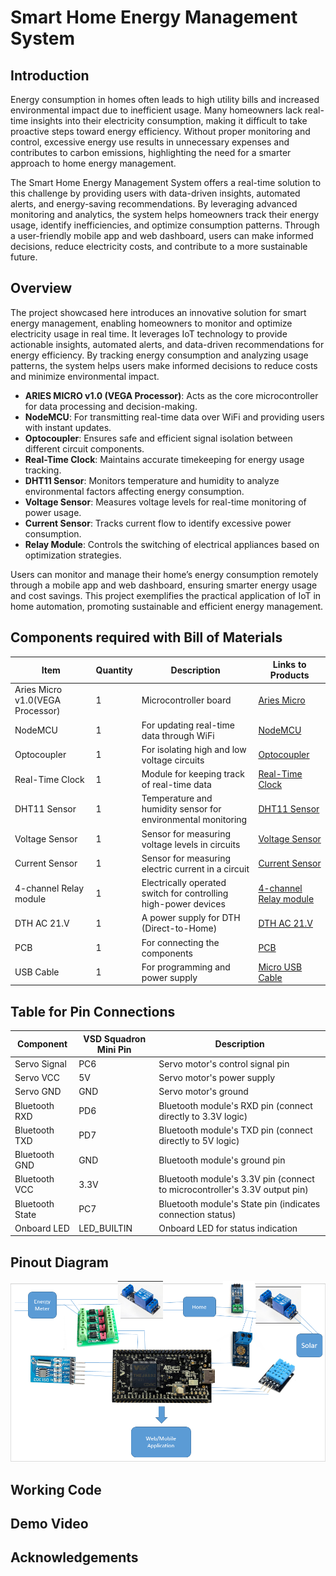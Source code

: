 # Smart Home Energy Management System
## Introduction
Energy consumption in homes often leads to high utility bills and increased environmental impact due to inefficient usage. Many homeowners lack real-time insights into their electricity consumption, making it difficult to take proactive steps toward energy efficiency. Without proper monitoring and control, excessive energy use results in unnecessary expenses and contributes to carbon emissions, highlighting the need for a smarter approach to home energy management.

The Smart Home Energy Management System offers a real-time solution to this challenge by providing users with data-driven insights, automated alerts, and energy-saving recommendations. By leveraging advanced monitoring and analytics, the system helps homeowners track their energy usage, identify inefficiencies, and optimize consumption patterns. Through a user-friendly mobile app and web dashboard, users can make informed decisions, reduce electricity costs, and contribute to a more sustainable future.
## Overview
The project showcased here introduces an innovative solution for smart energy management, enabling homeowners to monitor and optimize electricity usage in real time. It leverages IoT technology to provide actionable insights, automated alerts, and data-driven recommendations for energy efficiency. By tracking energy consumption and analyzing usage patterns, the system helps users make informed decisions to reduce costs and minimize environmental impact.

- **ARIES MICRO v1.0 (VEGA Processor)**: Acts as the core microcontroller for data processing and decision-making.
- **NodeMCU**:  For transmitting real-time data over WiFi and providing users with instant updates.
- **Optocoupler**: Ensures safe and efficient signal isolation between different circuit components.
- **Real-Time Clock**: Maintains accurate timekeeping for energy usage tracking.
- **DHT11 Sensor**: Monitors temperature and humidity to analyze environmental factors affecting energy consumption.
- **Voltage Sensor**: Measures voltage levels for real-time monitoring of power usage.
- **Current Sensor**: Tracks current flow to identify excessive power consumption.
- **Relay Module**: Controls the switching of electrical appliances based on optimization strategies.

Users can monitor and manage their home’s energy consumption remotely through a mobile app and web dashboard, ensuring smarter energy usage and cost savings. This project exemplifies the practical application of IoT in home automation, promoting sustainable and efficient energy management.
## Components required with Bill of Materials
| Item                   | Quantity | Description                                                   | Links to Products                                      |
|------------------------|----------|---------------------------------------------------------------|---------------------------------------------------|
| Aries Micro v1.0(VEGA Processor)  | 1        | Microcontroller board                                        | [Aries Micro](https://robu.in/product/aries-micro-v1-0-devlopment-board/)           |
| NodeMCU  | 1        | For updating real-time data through WiFi  | [NodeMCU](https://robu.in/product/nodemcu-esp8266-v3-lua-ch340-wifi-dev-board/)        |
| Optocoupler            | 1        | For isolating high and low voltage circuits| [Optocoupler](https://robu.in/product/mct2em-optocoupler-phototransistor-ic-dip-6-package/)       |
| Real-Time Clock        | 1        | Module for keeping track of real-time data| [Real-Time Clock](https://robu.in/product/ds1302-real-time-clock-rtc-module-without-battery/)        |
| DHT11 Sensor| 1| Temperature and humidity sensor for environmental monitoring| [DHT11 Sensor](https://robu.in/product/dht11-temperature-and-humidity-sensor-module-with-led/)|
| Voltage Sensor           | 1|    Sensor for measuring voltage levels in circuits   | [Voltage Sensor](https://robu.in/product/ac-voltage-sensor-module-zmpt101b-single-phase/)       |
| Current Sensor         | 1|  Sensor for measuring electric current in a circuit| [Current Sensor](https://robu.in/product/5a-range-current-sensor-module-acs712/)        |
| 4-channel Relay module           | 1        | Electrically operated switch for controlling high-power devices    | [ 4-channel Relay module ](https://robu.in/product/4-channel-relay-module-5v-high-and-low-level-trigger-relay-module/)        |
| DTH AC 21.V       | 1        | A power supply for DTH (Direct-to-Home)   | [DTH AC 21.V]( https://amzn.in/d/dBb4ZcJ )           |
| PCB          | 1        | For connecting the components  | [PCB](https://robu.in/product/12-x-18-cm-universal-pcb-prototype-board-single-sided-2-54mm-hole-pitch/)         |
| USB Cable  | 1        | For programming and power supply                             | [Micro USB Cable](https://amzn.in/d/1Sg2bNx)        |
## Table for Pin Connections
| Component            | VSD Squadron Mini Pin | Description                                             |
|----------------------|-----------------------|---------------------------------------------------------|
| Servo Signal         | PC6                   | Servo motor's control signal pin                        |
| Servo VCC            | 5V                    | Servo motor's power supply                              |
| Servo GND            | GND                   | Servo motor's ground                                    |
| Bluetooth RXD        | PD6                   | Bluetooth module's RXD pin (connect directly to 3.3V logic) |
| Bluetooth TXD        | PD7                   | Bluetooth module's TXD pin (connect directly to 5V logic) |
| Bluetooth GND        | GND                   | Bluetooth module's ground pin                           |
| Bluetooth VCC        | 3.3V                  | Bluetooth module's 3.3V pin (connect to microcontroller's 3.3V output pin) |
| Bluetooth State      | PC7                   | Bluetooth module's State pin (indicates connection status) |
| Onboard LED          | LED_BUILTIN           | Onboard LED for status indication                       |
## Pinout Diagram
![image](https://github.com/vls-midhuna/Smart-Home-Energy-Management-System/blob/84fc8145ec4254cac4d6af616fad86aebcbe9dd6/Pinout.png)
## Working Code
## Demo Video
## Acknowledgements






